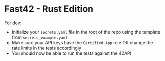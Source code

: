 # Fast42 - Rust Edition
For dev:
- Initialize your `secrets.yaml` file in the root of the repo using the template from `secrets_example.yaml`
- Make sure your API keys have the `Certified App` role OR change the rate limits in the tests accordingly
- You should now be able to run the tests against the 42API
